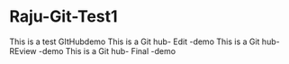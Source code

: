 # Raju-Git-Test1
This is a test GItHubdemo
This is a Git hub- Edit -demo
This is a Git hub- REview -demo
This is a Git hub- Final -demo
